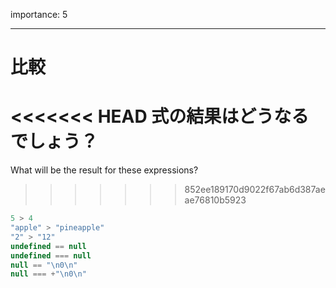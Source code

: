 importance: 5

---

# 比較

<<<<<<< HEAD
式の結果はどうなるでしょう？
=======
What will be the result for these expressions?
>>>>>>> 852ee189170d9022f67ab6d387aeae76810b5923

```js no-beautify
5 > 4
"apple" > "pineapple"
"2" > "12"
undefined == null
undefined === null
null == "\n0\n"
null === +"\n0\n"
```
